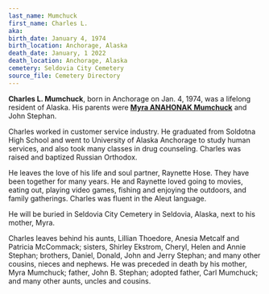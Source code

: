 ```yaml
---
last_name: Mumchuck
first_name: Charles L.
aka: 
birth_date: January 4, 1974
birth_location: Anchorage, Alaska
death_date: January, 1 2022
death_location: Anchorage, Alaska
cemetery: Seldovia City Cemetery
source_file: Cemetery Directory
---
```

**Charles L. Mumchuck**, born in Anchorage on Jan. 4, 1974, was a lifelong resident of Alaska. His parents were [**Myra ANAHONAK Mumchuck**](./Mumchuck_Myra.md) and John Stephan.

Charles worked in customer service industry.  He graduated from Soldotna High School and went to University of Alaska Anchorage to study human services, and also took many classes in drug counseling.
Charles was raised and baptized Russian Orthodox.

He leaves the love of his life and soul partner, Raynette Hose. They have been together for many years.  He and Raynette loved going to movies, eating out, playing video games, fishing and enjoying the outdoors, and family gatherings. Charles was fluent in the Aleut language. 

He will be buried in Seldovia City Cemetery in Seldovia, Alaska, next to his mother, Myra. 


Charles leaves behind his aunts, Lillian Thoedore, Anesia Metcalf and Patricia McCommack; sisters, Shirley Ekstrom, Cheryl, Helen and Annie Stephan; brothers, Daniel, Donald, John and Jerry Stephan; and many other cousins, nieces and nephews.
He was preceded in death by his mother, Myra Mumchuck; father, John B. Stephan; adopted father, Carl Mumchuck; and many other aunts, uncles and cousins. 
